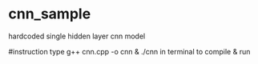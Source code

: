# cnn_sample
hardcoded single hidden layer cnn model

#instruction
type g++ cnn.cpp -o cnn & ./cnn in terminal to compile & run
